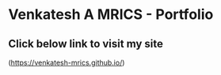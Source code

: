 # Venkatesh A MRICS - Portfolio

## Click below link to visit my site 
(https://venkatesh-mrics.github.io/)
